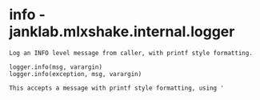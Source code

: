 # info - janklab.mlxshake.internal.logger

```text
Log an INFO level message from caller, with printf style formatting.

logger.info(msg, varargin)
logger.info(exception, msg, varargin)

This accepts a message with printf style formatting, using '
```

